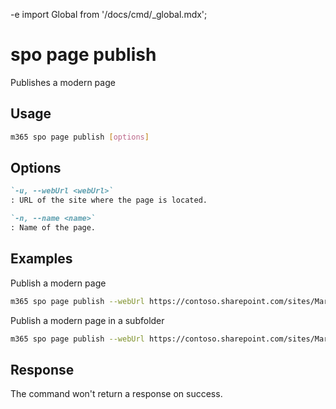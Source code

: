 -e <!-- DISCLAIMER: All secrets, passwords, and sensitive values in this document are examples only and not real credentials. -->
import Global from '/docs/cmd/_global.mdx';

# spo page publish

Publishes a modern page

## Usage

```sh
m365 spo page publish [options]
```

## Options

```md definition-list
`-u, --webUrl <webUrl>`
: URL of the site where the page is located.

`-n, --name <name>`
: Name of the page.
```

<Global />

## Examples

Publish a modern page

```sh
m365 spo page publish --webUrl https://contoso.sharepoint.com/sites/Marketing --name "Style guide.aspx"
```

Publish a modern page in a subfolder

```sh
m365 spo page publish --webUrl https://contoso.sharepoint.com/sites/Marketing --name "/Styles/Guide.aspx"
```

## Response

The command won't return a response on success.
